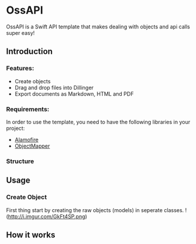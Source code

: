 # OssAPI

OssAPI is a Swift API template that makes dealing with objects and api calls super easy!

## **Introduction**
### Features:
  - Create objects
  - Drag and drop files into Dillinger
  - Export documents as Markdown, HTML and PDF

### Requirements:
In order to use the template, you need to have the following libraries in your project:
- [Alamofire](https://github.com/Alamofire/Alamofire)
- [ObjectMapper](https://github.com/Hearst-DD/ObjectMapper)

### Structure


## **Usage**
### Create Object
First thing start by creating the raw objects (models) in seperate classes.
!(http://i.imgur.com/GkFt4SP.png)
### 


## **How it works**
